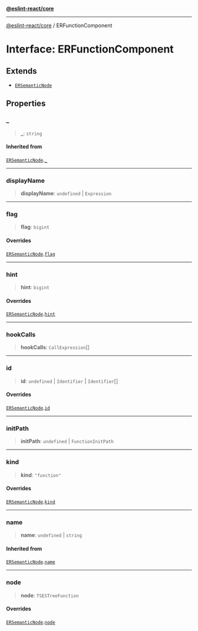 [**@eslint-react/core**](../README.md)

***

[@eslint-react/core](../README.md) / ERFunctionComponent

# Interface: ERFunctionComponent

## Extends

- [`ERSemanticNode`](ERSemanticNode.md)

## Properties

### \_

> **\_**: `string`

#### Inherited from

[`ERSemanticNode`](ERSemanticNode.md).[`_`](ERSemanticNode.md#_)

***

### displayName

> **displayName**: `undefined` \| `Expression`

***

### flag

> **flag**: `bigint`

#### Overrides

[`ERSemanticNode`](ERSemanticNode.md).[`flag`](ERSemanticNode.md#flag)

***

### hint

> **hint**: `bigint`

#### Overrides

[`ERSemanticNode`](ERSemanticNode.md).[`hint`](ERSemanticNode.md#hint)

***

### hookCalls

> **hookCalls**: `CallExpression`[]

***

### id

> **id**: `undefined` \| `Identifier` \| `Identifier`[]

#### Overrides

[`ERSemanticNode`](ERSemanticNode.md).[`id`](ERSemanticNode.md#id)

***

### initPath

> **initPath**: `undefined` \| `FunctionInitPath`

***

### kind

> **kind**: `"function"`

#### Overrides

[`ERSemanticNode`](ERSemanticNode.md).[`kind`](ERSemanticNode.md#kind)

***

### name

> **name**: `undefined` \| `string`

#### Inherited from

[`ERSemanticNode`](ERSemanticNode.md).[`name`](ERSemanticNode.md#name)

***

### node

> **node**: `TSESTreeFunction`

#### Overrides

[`ERSemanticNode`](ERSemanticNode.md).[`node`](ERSemanticNode.md#node)
